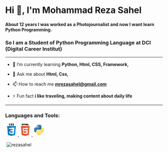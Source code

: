 # Hi 👋, I'm Mohammad Reza Sahel

#### About 12 years I was worked as a Photojournalist and now I want learn Python Programming. 

### So I am a Student of Python Programming Language at DCI (Digital Career Institut)






---
- 🌱 I’m currently learning **Python, Html, CSS, Framework,**

- 💬 Ask me about **Html, Css,**

- 📫 How to reach me **mrezasahel@gmail.com**

- ⚡ Fun fact **i like traveling, making content about daily life**
---
<p align="left">

</p>

<h3 align="left">Languages and Tools:</h3>
<p align="left"> <a href="https://www.w3schools.com/css/" target="_blank" rel="noreferrer"> <img src="https://raw.githubusercontent.com/devicons/devicon/master/icons/css3/css3-original-wordmark.svg" alt="css3" width="40" height="40"/> </a> <a href="https://www.w3.org/html/" target="_blank" rel="noreferrer"> <img src="https://raw.githubusercontent.com/devicons/devicon/master/icons/html5/html5-original-wordmark.svg" alt="html5" width="40" height="40"/> </a> <a href="https://www.python.org" target="_blank" rel="noreferrer"> <img src="https://raw.githubusercontent.com/devicons/devicon/master/icons/python/python-original.svg" alt="python" width="40" height="40"/> </a> </p>

<p>&nbsp;<img align="center" src="https://github-readme-stats.vercel.app/api?username=rezasahel&show_icons=true&locale=en" alt="rezasahel" /></p>